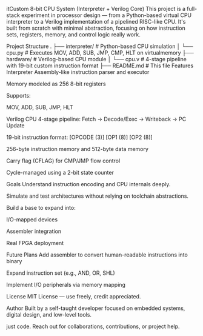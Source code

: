 itCustom 8-bit CPU System (Interpreter + Verilog Core)
This project is a full-stack experiment in processor design — from a Python-based virtual CPU interpreter to a Verilog implementation of a pipelined RISC-like CPU. It's built from scratch with minimal abstraction, focusing on how instruction sets, registers, memory, and control logic really work.

Project Structure
.
├── interpreter/     # Python-based CPU simulation
│   └── cpu.py       # Executes MOV, ADD, SUB, JMP, CMP, HLT on virtualmemory
├── hardware/        # Verilog-based CPU module
│   └── cpu.v        # 4-stage pipeline with 19-bit custom instruction format
├── README.md        # This file
Features
Interpreter
Assembly-like instruction parser and executor

Memory modeled as 256 8-bit registers

Supports:

MOV, ADD, SUB, JMP, HLT

Verilog CPU
4-stage pipeline: Fetch → Decode/Exec → Writeback → PC Update

19-bit instruction format: [OPCODE (3)] [OP1 (8)] [OP2 (8)]

256-byte instruction memory and 512-byte data memory

Carry flag (CFLAG) for CMP/JMP flow control

Cycle-managed using a 2-bit state counter

Goals
Understand instruction encoding and CPU internals deeply.

Simulate and test architectures without relying on toolchain abstractions.

Build a base to expand into:

I/O-mapped devices

Assembler integration

Real FPGA deployment

Future Plans
Add assembler to convert human-readable instructions into binary

Expand instruction set (e.g., AND, OR, SHL)

Implement I/O peripherals via memory mapping

License
MIT License — use freely, credit appreciated.

Author
Built by a self-taught developer focused on embedded systems, digital design, and low-level tools.

just code.
Reach out for collaborations, contributions, or project help.
